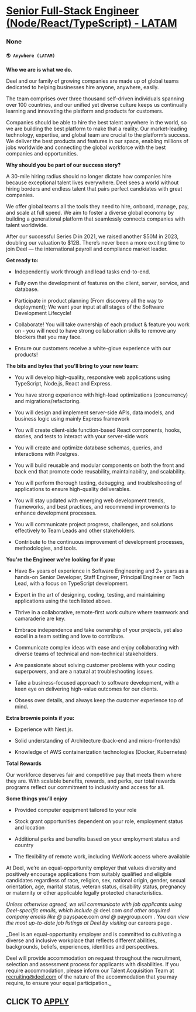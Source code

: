 # [Senior Full-Stack Engineer (Node/React/TypeScript) - LATAM](https://www.remotewlb.com/apply/senior-full-stack-engineer-node-react-typescript-latam)  
### None  
#### `🌎 Anywhere (LATAM)`  

**Who we are is what we do.**

Deel and our family of growing companies are made up of global teams dedicated to helping businesses hire anyone, anywhere, easily.

The team comprises over three thousand self-driven individuals spanning over 100 countries, and our unified yet diverse culture keeps us continually learning and innovating the platform and products for customers.

Companies should be able to hire the best talent anywhere in the world, so we are building the best platform to make that a reality. Our market-leading technology, expertise, and global team are crucial to the platform’s success. We deliver the best products and features in our space, enabling millions of jobs worldwide and connecting the global workforce with the best companies and opportunities.

 **Why should you be part of our success story?**

A 30-mile hiring radius should no longer dictate how companies hire because exceptional talent lives everywhere. Deel sees a world without hiring borders and endless talent that pairs perfect candidates with great companies.

We offer global teams all the tools they need to hire, onboard, manage, pay, and scale at full speed. We aim to foster a diverse global economy by building a generational platform that seamlessly connects companies with talent worldwide.

After our successful Series D in 2021, we raised another $50M in 2023, doubling our valuation to $12B. There’s never been a more exciting time to join Deel — the international payroll and compliance market leader.

 **Get ready to:**

  * Independently work through and lead tasks end-to-end.

  * Fully own the development of features on the client, server, service, and database.

  * Participate in product planning (From discovery all the way to deployment); We want your input at all stages of the Software Development Lifecycle!

  * Collaborate! You will take ownership of each product & feature you work on - you will need to have strong collaboration skills to remove any blockers that you may face.

  * Ensure our customers receive a white-glove experience with our products!

  
 **The bits and bytes that you’ll bring to your new team:**

  * You will develop high-quality, responsive web applications using TypeScript, Node.js, React and Express.

  * You have strong experience with high-load optimizations (concurrency) and migrations/refactoring.

  * You will design and implement server-side APIs, data models, and business logic using mainly Express framework 

  * You will create client-side function-based React components, hooks, stories, and tests to interact with your server-side work

  * You will create and optimize database schemas, queries, and interactions with Postgres. 

  * You will build reusable and modular components on both the front and back end that promote code reusability, maintainability, and scalability.

  * You will perform thorough testing, debugging, and troubleshooting of applications to ensure high-quality deliverables.

  * You will stay updated with emerging web development trends, frameworks, and best practices, and recommend improvements to enhance development processes.

  * You will communicate project progress, challenges, and solutions effectively to Team Leads and other stakeholders.

  * Contribute to the continuous improvement of development processes, methodologies, and tools.

  
 **You're the Engineer we're looking for if you:**

  * Have 8+ years of experience in Software Engineering and 2+ years as a hands-on Senior Developer, Staff Engineer, Principal Engineer or Tech Lead, with a focus on TypeScript development.

  * Expert in the art of designing, coding, testing, and maintaining applications using the tech listed above.

  * Thrive in a collaborative, remote-first work culture where teamwork and camaraderie are key.

  * Embrace independence and take ownership of your projects, yet also excel in a team setting and love to contribute.

  * Communicate complex ideas with ease and enjoy collaborating with diverse teams of technical and non-technical stakeholders.

  * Are passionate about solving customer problems with your coding superpowers, and are a natural at troubleshooting issues.

  * Take a business-focused approach to software development, with a keen eye on delivering high-value outcomes for our clients.

  * Obsess over details, and always keep the customer experience top of mind.

 **Extra brownie points if you:**

  * Experience with Nest.js.

  * Solid understanding of Architecture (back-end and micro-frontends)

  * Knowledge of AWS containerization technologies (Docker, Kubernetes)

 **Total Rewards**

Our workforce deserves fair and competitive pay that meets them where they are. With scalable benefits, rewards, and perks, our total rewards programs reflect our commitment to inclusivity and access for all.

**Some things you’ll enjoy**

  * Provided computer equipment tailored to your role

  * Stock grant opportunities dependent on your role, employment status and location

  * Additional perks and benefits based on your employment status and country

  * The flexibility of remote work, including WeWork access where available

At Deel, we’re an equal-opportunity employer that values diversity and positively encourage applications from suitably qualified and eligible candidates regardless of race, religion, sex, national origin, gender, sexual orientation, age, marital status, veteran status, disability status, pregnancy or maternity or other applicable legally protected characteristics.

 _Unless otherwise agreed, we will communicate with job applicants using Deel-specific emails, which include @_ deel.com _and other acquired company emails like @_ payspace.com _and @_ paygroup.com _. You can view the most up-to-date job listings at Deel by visiting_ our careers page _._  
  
 _Deel is an equal-opportunity employer and is committed to cultivating a diverse and inclusive workplace that reflects different abilities, backgrounds, beliefs, experiences, identities and perspectives.  
  
Deel will provide accommodation on request throughout the recruitment, selection and assessment process for applicants with disabilities. If you require accommodation, please inform our Talent Acquisition Team at recruiting@deel.com of the nature of the accommodation that you may require, to ensure your equal participation._

  
## CLICK TO [APPLY](https://www.remotewlb.com/apply/senior-full-stack-engineer-node-react-typescript-latam)

